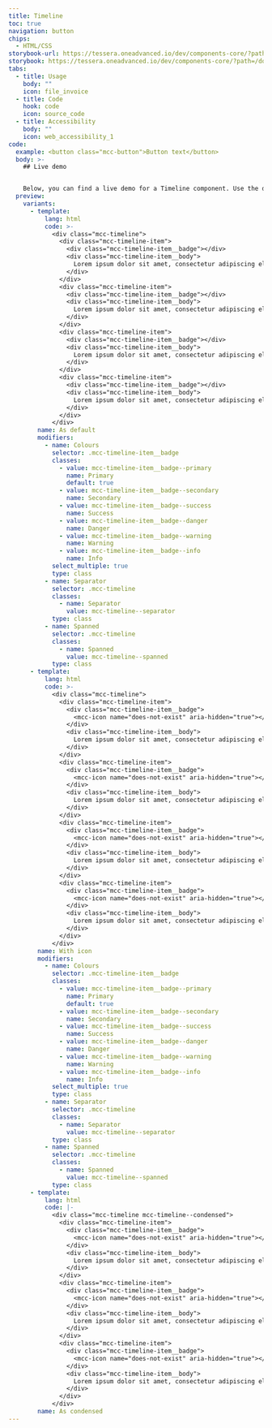```yaml
---
title: Timeline
toc: true
navigation: button
chips:
  - HTML/CSS
storybook-url: https://tessera.oneadvanced.io/dev/components-core/?path=/docs/html-button--as-default
storybook: https://tessera.oneadvanced.io/dev/components-core/?path=/docs/html-timeline--as-default
tabs:
  - title: Usage
    body: ""
    icon: file_invoice
  - title: Code
    hook: code
    icon: source_code
  - title: Accessibility
    body: ""
    icon: web_accessibility_1
code:
  example: <button class="mcc-button">Button text</button>
  body: >-
    ## Live demo


    Below, you can find a live demo for a Timeline component. Use the drop-down menus and radio buttons to view the different Timeline Types and Variants.
  preview:
    variants:
      - template:
          lang: html
          code: >-
            <div class="mcc-timeline">
              <div class="mcc-timeline-item">
                <div class="mcc-timeline-item__badge"></div>
                <div class="mcc-timeline-item__body">
                  Lorem ipsum dolor sit amet, consectetur adipiscing elit, sed do eiusmod tempor incididunt ut labore et dolore magna aliqua.
                </div>
              </div>
              <div class="mcc-timeline-item">
                <div class="mcc-timeline-item__badge"></div>
                <div class="mcc-timeline-item__body">
                  Lorem ipsum dolor sit amet, consectetur adipiscing elit, sed do eiusmod tempor incididunt ut labore et dolore magna aliqua.
                </div>
              </div>
              <div class="mcc-timeline-item">
                <div class="mcc-timeline-item__badge"></div>
                <div class="mcc-timeline-item__body">
                  Lorem ipsum dolor sit amet, consectetur adipiscing elit, sed do eiusmod tempor incididunt ut labore et dolore magna aliqua.
                </div>
              </div>
              <div class="mcc-timeline-item">
                <div class="mcc-timeline-item__badge"></div>
                <div class="mcc-timeline-item__body">
                  Lorem ipsum dolor sit amet, consectetur adipiscing elit, sed do eiusmod tempor incididunt ut labore et dolore magna aliqua.
                </div>
              </div>
            </div>
        name: As default
        modifiers:
          - name: Colours
            selector: .mcc-timeline-item__badge
            classes:
              - value: mcc-timeline-item__badge--primary
                name: Primary
                default: true
              - value: mcc-timeline-item__badge--secondary
                name: Secondary
              - value: mcc-timeline-item__badge--success
                name: Success
              - value: mcc-timeline-item__badge--danger
                name: Danger
              - value: mcc-timeline-item__badge--warning
                name: Warning
              - value: mcc-timeline-item__badge--info
                name: Info
            select_multiple: true
            type: class
          - name: Separator
            selector: .mcc-timeline
            classes:
              - name: Separator
                value: mcc-timeline--separator
            type: class
          - name: Spanned
            selector: .mcc-timeline
            classes:
              - name: Spanned
                value: mcc-timeline--spanned
            type: class
      - template:
          lang: html
          code: >-
            <div class="mcc-timeline">
              <div class="mcc-timeline-item">
                <div class="mcc-timeline-item__badge">
                  <mcc-icon name="does-not-exist" aria-hidden="true"></mcc-icon>
                </div>
                <div class="mcc-timeline-item__body">
                  Lorem ipsum dolor sit amet, consectetur adipiscing elit, sed do eiusmod tempor incididunt ut labore et dolore magna aliqua.
                </div>
              </div>
              <div class="mcc-timeline-item">
                <div class="mcc-timeline-item__badge">
                  <mcc-icon name="does-not-exist" aria-hidden="true"></mcc-icon>
                </div>
                <div class="mcc-timeline-item__body">
                  Lorem ipsum dolor sit amet, consectetur adipiscing elit, sed do eiusmod tempor incididunt ut labore et dolore magna aliqua.
                </div>
              </div>
              <div class="mcc-timeline-item">
                <div class="mcc-timeline-item__badge">
                  <mcc-icon name="does-not-exist" aria-hidden="true"></mcc-icon>
                </div>
                <div class="mcc-timeline-item__body">
                  Lorem ipsum dolor sit amet, consectetur adipiscing elit, sed do eiusmod tempor incididunt ut labore et dolore magna aliqua.
                </div>
              </div>
              <div class="mcc-timeline-item">
                <div class="mcc-timeline-item__badge">
                  <mcc-icon name="does-not-exist" aria-hidden="true"></mcc-icon>
                </div>
                <div class="mcc-timeline-item__body">
                  Lorem ipsum dolor sit amet, consectetur adipiscing elit, sed do eiusmod tempor incididunt ut labore et dolore magna aliqua.
                </div>
              </div>
            </div>
        name: With icon
        modifiers:
          - name: Colours
            selector: .mcc-timeline-item__badge
            classes:
              - value: mcc-timeline-item__badge--primary
                name: Primary
                default: true
              - value: mcc-timeline-item__badge--secondary
                name: Secondary
              - value: mcc-timeline-item__badge--success
                name: Success
              - value: mcc-timeline-item__badge--danger
                name: Danger
              - value: mcc-timeline-item__badge--warning
                name: Warning
              - value: mcc-timeline-item__badge--info
                name: Info
            select_multiple: true
            type: class
          - name: Separator
            selector: .mcc-timeline
            classes:
              - name: Separator
                value: mcc-timeline--separator
            type: class
          - name: Spanned
            selector: .mcc-timeline
            classes:
              - name: Spanned
                value: mcc-timeline--spanned
            type: class
      - template:
          lang: html
          code: |-
            <div class="mcc-timeline mcc-timeline--condensed">
              <div class="mcc-timeline-item">
                <div class="mcc-timeline-item__badge">
                  <mcc-icon name="does-not-exist" aria-hidden="true"></mcc-icon>
                </div>
                <div class="mcc-timeline-item__body">
                  Lorem ipsum dolor sit amet, consectetur adipiscing elit.
                </div>
              </div>
              <div class="mcc-timeline-item">
                <div class="mcc-timeline-item__badge">
                  <mcc-icon name="does-not-exist" aria-hidden="true"></mcc-icon>
                </div>
                <div class="mcc-timeline-item__body">
                  Lorem ipsum dolor sit amet, consectetur adipiscing elit.
                </div>
              </div>
              <div class="mcc-timeline-item">
                <div class="mcc-timeline-item__badge">
                  <mcc-icon name="does-not-exist" aria-hidden="true"></mcc-icon>
                </div>
                <div class="mcc-timeline-item__body">
                  Lorem ipsum dolor sit amet, consectetur adipiscing elit.
                </div>
              </div>
            </div>
        name: As condensed
---
```

